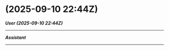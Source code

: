 <!-- Generated by SpecStory -->

#  (2025-09-10 22:44Z)

_**User (2025-09-10 22:44Z)**_



---

_**Assistant**_



---

